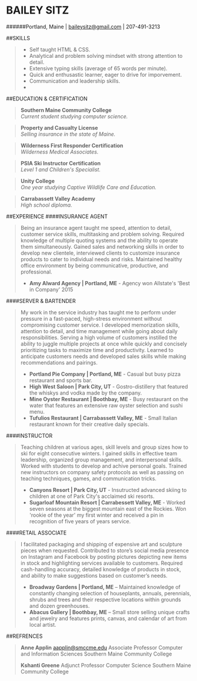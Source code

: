 # BAILEY SITZ  
######Portland, Maine | baileysitz@gmail.com | 207-491-3213



##SKILLS 
> * Self taught HTML & CSS. 
> * Analytical and problem solving mindset with strong attention to detail. 
> * Extensive typing skills (average of 65 words per minute). 
> * Quick and enthusastic learner, eager to drive for imporvement. 
> * Communication and leadership skills. 
> * 



##EDUCATION & CERTIFICATION
>**Southern Maine Community College**  
> _Current student studying computer science._

>**Property and Casualty License**  
> _Selling insurance in the state of Maine._ 

>**Wilderness First Responder Certification**  
> _Wilderness Medical Associates._ 

>**PSIA Ski Instructor Certification**  
> _Level 1 and Children's Specialist._

>**Unity College**  
> _One year studying Captive Wildlife Care and Education._ 

>**Carrabassett Valley Academy**  
> _High school diploma._ 




##EXPERIENCE 
####INSURANCE AGENT
>Being an insurance agent taught me speed, attention to detail, customer service skills, multitasking and problem solving. Required knowledge of multiple quoting systems and the ability to operate them simultaneously. Gained sales and networking skills in order to develop new clientele, interviewed clients to customize insurance products to cater to individual needs and risks. Maintained healthy office environment by being communicative, productive, and professional. 
>
> * **Amy Alward Agency | Portland, ME** - Agency won Allstate's 'Best in Company' 2015 

####SERVER & BARTENDER
>My work in the service industry has taught me to perform under pressure in a fast-paced, high-stress environment without compromising customer service. I developed memorization skills, attention to detail, and time management while going about daily responsibilities. Serving a high volume of customers instilled the ability to juggle multiple projects at once while quickly and concisely prioritizing tasks to maximize time and productivity. Learned to anticipate customers needs and developed sales skills while making recommendations and pairings.
>
> * **Portland Pie Company | Portland, ME** - Casual but busy pizza restaurant and sports bar. 
> * **High West Saloon | Park City, UT** - Gostro-distillery that featured the whiskys and vodka made by the company.
> * **Mine Oyster Restaurant | Boothbay, ME** - Busy restaurant on the water that features an extensive raw oyster selection and sushi menu.
> * **Tufulios Restaurant | Carrabassett Valley, ME** - Small Italian restaurant known for their creative daily specials. 


####INSTRUCTOR
>Teaching children at various ages, skill levels and group sizes how to ski for eight consecutive winters. I gained skills in effective team leadership, organized group management, and interpersonal skills. Worked with students to develop and achive personal goals. Trained new instructors on company safety protocols as well as passing on teaching techniques, games, and communication tricks.
> 
> * **Canyons Resort | Park City, UT** - Insutructed advanced skiing to children at one of Park City's acclaimed ski resorts. 
> * **Sugarloaf Mountain Resort | Carrabessett Valley, ME** - Worked seven seasons at the biggest mountain east of the Rockies. Won 'rookie of the year' my first winter and received a pin in recognition of five years of years service. 

####RETAIL ASSOCIATE 
>I facilitated packaging and shipping of expensive art and sculpture pieces when requested. Contributed to store’s social media presence on Instagram and Facebook by posting pictures depicting new items in stock and highlighting services available to customers.  Required cash-handling accuracy, detailed knowledge of products in stock, and ability to make suggestions based on customer’s needs.  
> 
> * **Broadway Gardens | Portland, ME** – Maintained knowledge of constantly changing selection of houseplants, annuals, perennials, shrubs and trees and their respective locations within grounds and dozen greenhouses. 
> * **Abacus Gallery | Boothbay, ME** – Small store selling unique crafts and jewelry and features prints, canvas, and calendar of art from local artist. 




##REFRENCES 
>**Anne Applin**
>aapplin@smccme.edu
>Associate Professor
>Computer and Information Sciences
>Southern Maine Community College
>
>**Kshanti Greene**
>Adjunct Professor
>Computer Science
>Southern Maine Community College

